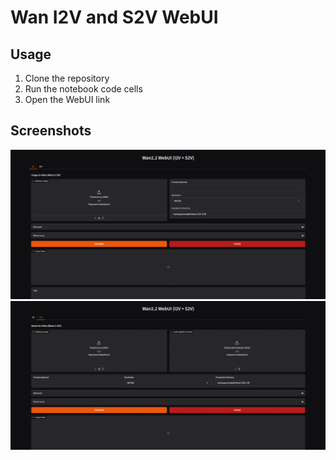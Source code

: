 # Wan I2V and S2V WebUI

## Usage

1. Clone the repository
2. Run the notebook code cells
3. Open the WebUI link

## Screenshots

![Wan I2V](screenshot-1.png)
![Wan S2V](screenshot-2.png)
